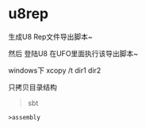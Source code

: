 # u8rep

生成U8 Rep文件导出脚本~

然后 登陆U8 在UFO里面执行该导出脚本~


windows下 xcopy /t  dir1 dir2 

只拷贝目录结构


  > sbt
    
    >assembly 

